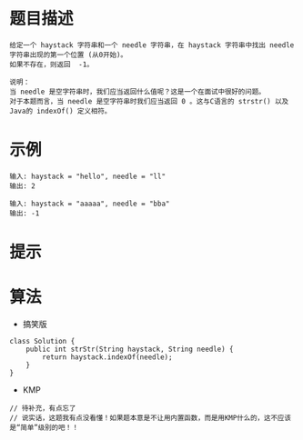 # 题目描述
	给定一个 haystack 字符串和一个 needle 字符串，在 haystack 字符串中找出 needle 字符串出现的第一个位置 (从0开始)。
	如果不存在，则返回  -1。

	说明：
	当 needle 是空字符串时，我们应当返回什么值呢？这是一个在面试中很好的问题。
	对于本题而言，当 needle 是空字符串时我们应当返回 0 。这与C语言的 strstr() 以及 Java的 indexOf() 定义相符。

# 示例
	输入: haystack = "hello", needle = "ll"
	输出: 2

	输入: haystack = "aaaaa", needle = "bba"
	输出: -1

# 提示

# 算法
* 搞笑版
```
class Solution {
    public int strStr(String haystack, String needle) {
    	return haystack.indexOf(needle);	
    }
}
```

* KMP
```
// 待补充，有点忘了
// 说实话，这题我有点没看懂！如果题本意是不让用内置函数，而是用KMP什么的，这不应该是“简单”级别的吧！！
```
